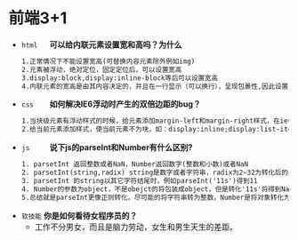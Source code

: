 # 前端3+1
- `html   `**可以给内联元素设置宽和高吗？为什么**
    ```html
    1.正常情况下不能设置宽高(可替换内容元素除外例如img)
    2.元素被浮动，绝对定位，固定定位后，可以设置宽高
    3.display:block,display:inline-block等后可以设置宽高
    4.内联元素的宽高是由其内容决定的，并且在一行显示（可以换行），呈现包裹性,因此设置宽高无效。
    ```
- `css    `**如何解决IE6浮动时产生的双倍边距的bug？**
   ```html
   1.当块级元素有浮动样式的时候，给元素添加margin-left和margin-right样式，在ie6下就会出现双倍边距
   2.给当前元素添加样式，使当前元素不为块，如：display:inline;display:list-item 这样在元素浮动的时候就不会在ie6下面产生双倍边距的问题了
   ```
- `js     `**说下js的parseInt和Number有什么区别?**
   ```html
   1. parsetInt 返回整数或者NaN，Number返回数字(整数和小数)或者NaN
   2. parsetInt(string,radix) string是数字或者字符串，radix为2~32为转化后的的基数，当为undefined或者0时取默认值为10，不在2\~32将返回NaN
   3. parsetInt 的string以其它字符结尾时，例如parseInt('11s')得到11
   4. Number的参数为object，不是obejct的将包装成object，但是转化'11s'将得到NaN，Number([])===0 ;Number(false)===1
   5.总结就是parseInt更像正则转化，尽可能的将字符串转为整数，Number是将对象转化为数值型数据和隐式转化为数字一样
   ```
- `软技能` **你是如何看待女程序员的？**
  - 工作不分男女，而且是脑力劳动，女生和男生天生的差距。
